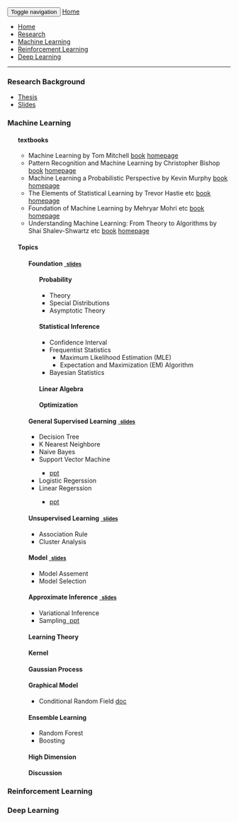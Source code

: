 
<!DOCTYPE html>
<html lang="en">
<head>
    <meta charset="utf-8">
    <meta http-equiv="X-UA-Compatible" content="IE=edge">
    <meta name="viewport" content="width=device-width, initial-scale=1">
    <!-- The above 3 meta tags *must* come first in the head; any other head content must come *after* these tags -->
    <meta name="description" content="">
    <meta name="author" content="">

</head>

<body>
<!--nav class="navbar navbar-inverse navbar-fixed-top"-->
<nav class="navbar navbar-inverse">
<div class="container">
<div class = "navbar-header">
		<button type="button" class="navbar-toggle collapsed" data-toggle="collapse" data-target="#navbar" aria-expanded="false" aria-controls="navbar">
			<span class="sr-only">Toggle navigation</span>
			<span class="icon-bar"></span>
			<span class="icon-bar"></span>
			<span class="icon-bar"></span>
		</button>
		<a class="navbar-brand" href="#">Home</a>
</div>
<div id = "navbar" class="collapse navbar-collapse">
<ul class = "nav navbar-nav">
	<li class="active"><a href="#">Home</a></li>
    <li><a href="#research">Research</a></li>
    <li><a href="#machineLearning">Machine Learning</a></li>
    <li><a href="#reinforcementLearning">Reinforcement Learning</a></li>
    <li><a href="#deepLearning">Deep Learning</a></li>
</ul>
</div>
</div>
</nav>
<!--h1>Xiangli Chen<span style="font-family:STFangSong; font-size:20pt"></span></h1-->
<hr>
<div class="container">

<div id="research">
<h3>Research Background</h3>
<ul>
<li>
    <a href="./thesis.pdf">Thesis</a>
</li>
<li>
    <a href="./slides.pdf">Slides</a>
</li>
</ul>
</div>

<div id="machineLearning">
<h3> Machine Learning </h3>
<ul>

<h4> textbooks </h4>
<ul>
<li>Machine Learning by Tom Mitchell
    <a href="./textbooks/MachineLearning-Mitchell.pdf">book</a>
    <a href="http://www.cs.cmu.edu/afs/cs.cmu.edu/user/mitchell/ftp/mlbook.html">homepage</a>
</li>
<li>Pattern Recognition and Machine Learning by Christopher Bishop 
	<a href="./textbooks/PRML.pdf">book</a>
    <a href="https://www.microsoft.com/en-us/research/people/cmbishop/">homepage</a> 
</li>
<li>Machine Learning a Probabilistic Perspective by Kevin Murphy 
    <a href="./textbooks/APP.pdf">book</a>
    <a href="http://www.cs.ubc.ca/~murphyk/MLbook/index.html">homepage</a> 
</li>
<li>The Elements of Statistical Learning by Trevor Hastie etc
	<a href="./textbooks/ESLII.pdf">book</a>
    <a href="http://statweb.stanford.edu/~tibs/ElemStatLearn/">homepage</a>
</li>
<li>Foundation of Machine Learning by Mehryar Mohri etc
	<a href="./textbooks/FoundationsOfMachineLearning.pdf">book</a>
    <a href="http://www.cs.nyu.edu/~mohri/mlbook/">homepage</a>
</li>
<li>Understanding Machine Learning: From Theory to Algorithms by Shai Shalev-Shwartz etc
	<a href="./textbooks/understandingMachineLearning.pdf">book</a>
    <a href="http://www.cs.huji.ac.il/~shais/UnderstandingMachineLearning/index.html">homepage</a>
</li>
</ul>

<h4>Topics</h4>
<ul>
<h4>Foundation
<a href="./machine-learning/foundation.pdf"><small>&nbsp; slides</small></a>
</h4>
<ul>
<h4>Probability</h4>
<ul>
<li>Theory</li>
<li>Special Distributions</li>
<li>Asymptotic Theory</li>
</ul>
<h4>Statistical Inference</h4>
<ul>
<li>Confidence Interval</li>
<li>Frequentist Statistics
<ul>
    <li>Maximum Likelihood Estimation (MLE)</li>
    <li>Expectation and Maximization (EM) Algorithm</li>
</ul>
</li>
<li>Bayesian Statistics</li>
</ul>
<h4>Linear Algebra</h4>
<h4>Optimization</h4>
</ul>

<h4>General Supervised Learning
<a href="./machine-learning/general-supervised-learning.pdf"><small>&nbsp; slides</small></a>
</h4>
<ul>
<li>Decision Tree</li>
<li>K Nearest Neighbore</li>
<li>Naive Bayes</li>
<li>Support Vector Machine</li>
<ul>
<li>
	<a href="./machine-learning/SVM.pdf">ppt</a>
</li>
</ul>
<li>Logistic Regerssion</li>
<li>Linear Regerssion</li>
<ul>
<li>
    <a href="./machine-learning/linear-regression.pdf">ppt</a>
</li>
</ul>
</ul>
<h4>Unsupervised Learning
<a href="./machine-learning/unsupervised.pdf"><small>&nbsp; slides</small></a>
</h4>
<ul>
<li>Association Rule</li>
<li>Cluster Analysis</li>
</ul>
<h4>Model
<a href="./machine-learning/model.pdf"><small>&nbsp; slides</small></a>
</h4>
<ul>
<li>Model Assement</li>
<li>Model Selection</li>
</ul>
<h4>Approximate Inference
<a href="./machine-learning/approximate.pdf"><small>&nbsp; slides</small></a>
</h4>
<ul>
<li>Variational Inference</li>
<li>Sampling<a href="./machine-learning/sampling.pdf">&nbsp; ppt</a></li>
</ul>

<h4>Learning Theory</h4>
<h4>Kernel</h4>
<h4>Gaussian Process</h4>
<h4>Graphical Model</h4>
<ul>
<li>Conditional Random Field
    <a href="./machine-learning/GraphicalModel/CRF.pdf">doc</a>
</li>
</ul>
<h4>Ensemble Learning</h4>
<ul>
<li>Random Forest</li>
<li>Boosting</li>
</ul>
<h4>High Dimension</h4>
<h4>Discussion</h4>
</ul>
</div>

<div id="reinforcementLearning">
<h3>Reinforcement Learning</h3>
</div>

<div id="deepLearning">
<h3>Deep Learning</h3>
</div>

</div>
</body>
</html>


